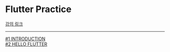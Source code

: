 # Flutter Practice

[강의 링크](https://nomadcoders.co/flutter-for-beginners/lectures/4127)

---

[#1 INTRODUCTION](docs/1-INTRODUCTION.md)   
[#2 HELLO FLUTTER](docs/2-HELLO_FLUTTER.md)


